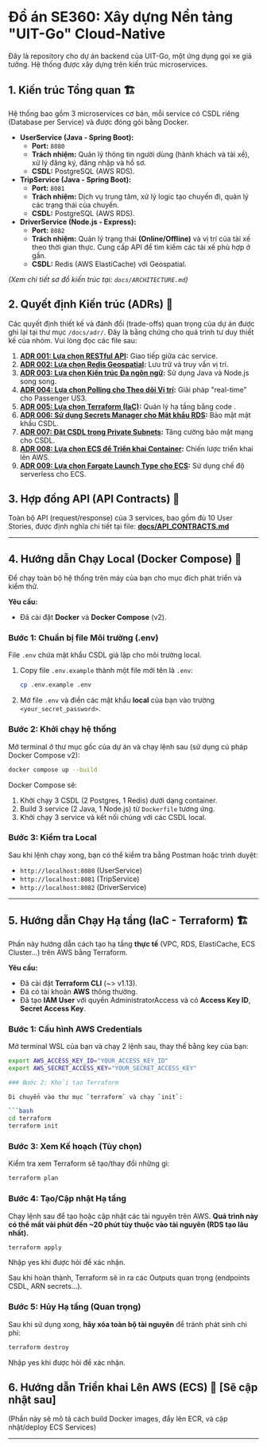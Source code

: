 # Đồ án SE360: Xây dựng Nền tảng "UIT-Go" Cloud-Native

Đây là repository cho dự án backend của UIT-Go, một ứng dụng gọi xe giả tưởng. Hệ thống được xây dựng trên kiến trúc microservices.

## 1. Kiến trúc Tổng quan 🏗️

Hệ thống bao gồm 3 microservices cơ bản, mỗi service có CSDL riêng (Database per Service) và được đóng gói bằng Docker.

- **UserService (Java - Spring Boot):**
  - **Port:** `8080`
  - **Trách nhiệm:** Quản lý thông tin người dùng (hành khách và tài xế), xử lý đăng ký, đăng nhập và hồ sơ.
  - **CSDL:** PostgreSQL (AWS RDS).
- **TripService (Java - Spring Boot):**
  - **Port:** `8081`
  - **Trách nhiệm:** Dịch vụ trung tâm, xử lý logic tạo chuyến đi, quản lý các trạng thái của chuyến.
  - **CSDL:** PostgreSQL (AWS RDS).
- **DriverService (Node.js - Express):**
  - **Port:** `8082`
  - **Trách nhiệm:** Quản lý trạng thái **(Online/Offline)** và vị trí của tài xế theo thời gian thực. Cung cấp API để tìm kiếm các tài xế phù hợp ở gần.
  - **CSDL:** Redis (AWS ElastiCache) với Geospatial.

_(Xem chi tiết sơ đồ kiến trúc tại: `docs/ARCHITECTURE.md`)_

## 2. Quyết định Kiến trúc (ADRs) 🧭

Các quyết định thiết kế và đánh đổi (trade-offs) quan trọng của dự án được ghi lại tại thư mục `/docs/adr/`. Đây là bằng chứng cho quá trình tư duy thiết kế của nhóm. Vui lòng đọc các file sau:

1.  **[ADR 001: Lựa chọn RESTful API](docs/adr/001-chon-restful-api.md):** Giao tiếp giữa các service.
2.  **[ADR 002: Lựa chọn Redis Geospatial](docs/adr/002-chon-redis-geospatial.md):** Lưu trữ và truy vấn vị trí.
3.  **[ADR 003: Lựa chọn Kiến trúc Đa ngôn ngữ](docs/adr/003-chon-kien-truc-da-ngon-ngu.md):** Sử dụng Java và Node.js song song.
4.  **[ADR 004: Lựa chọn Polling cho Theo dõi Vị trí](docs/adr/004-chon-polling-cho-theo-doi-vi-tri.md):** Giải pháp "real-time" cho Passenger US3.
5.  **[ADR 005: Lựa chọn Terraform (IaC)](docs/adr/005-chon-terraform-de-quan-ly-ha-tang.md):** Quản lý hạ tầng bằng code .
6.  **[ADR 006: Sử dụng Secrets Manager cho Mật khẩu RDS](docs/adr/006-su-dung-secrets-manager-cho-mat-khau-rds.md):** Bảo mật mật khẩu CSDL.
7.  **[ADR 007: Đặt CSDL trong Private Subnets](docs/adr/007-dat-csdl-trong-private-subnets.md):** Tăng cường bảo mật mạng cho CSDL.
8.  **[ADR 008: Lựa chọn ECS để Triển khai Container](docs/adr/008-chon-ecs-de-trien-khai-container.md):** Chiến lược triển khai lên AWS.
9.  **[ADR 009: Lựa chọn Fargate Launch Type cho ECS](docs/adr/009-chon-fargate-launch-type-cho-ecs.md):** Sử dụng chế độ serverless cho ECS.

## 3. Hợp đồng API (API Contracts) 📜

Toàn bộ API (request/response) của 3 services, bao gồm đủ 10 User Stories, được định nghĩa chi tiết tại file:
**[docs/API_CONTRACTS.md](docs/API_CONTRACTS.md)**

---

## 4. Hướng dẫn Chạy Local (Docker Compose) 🐳

Để chạy toàn bộ hệ thống trên máy của bạn cho mục đích phát triển và kiểm thử.

**Yêu cầu:**

- Đã cài đặt **Docker** và **Docker Compose** (v2).

### Bước 1: Chuẩn bị file Môi trường (.env)

File `.env` chứa mật khẩu CSDL giả lập cho môi trường local.

1.  Copy file `.env.example` thành một file mới tên là `.env`:
    ```bash
    cp .env.example .env
    ```
2.  Mở file `.env` và điền các mật khẩu **local** của bạn vào trường `<your_secret_password>`.

### Bước 2: Khởi chạy hệ thống

Mở terminal ở thư mục gốc của dự án và chạy lệnh sau (sử dụng cú pháp Docker Compose v2):

```bash
docker compose up --build
```

Docker Compose sẽ:

1.  Khởi chạy 3 CSDL (2 Postgres, 1 Redis) dưới dạng container.
2.  Build 3 service (2 Java, 1 Node.js) từ `Dockerfile` tương ứng.
3.  Khởi chạy 3 service và kết nối chúng với các CSDL local.

### Bước 3: Kiểm tra Local

Sau khi lệnh chạy xong, bạn có thể kiểm tra bằng Postman hoặc trình duyệt:

- `http://localhost:8080` (UserService)
- `http://localhost:8081` (TripService)
- `http://localhost:8082` (DriverService)

---

## 5. Hướng dẫn Chạy Hạ tầng (IaC - Terraform) 🏗️

Phần này hướng dẫn cách tạo hạ tầng **thực tế** (VPC, RDS, ElastiCache, ECS Cluster...) trên AWS bằng Terraform.

**Yêu cầu:**

- Đã cài đặt **Terraform CLI** (~> v1.13).
- Đã có tài khoản **AWS** thông thường.
- Đã tạo **IAM User** với quyền AdministratorAccess và có **Access Key ID**, **Secret Access Key**.

### Bước 1: Cấu hình AWS Credentials

Mở terminal WSL của bạn và chạy 2 lệnh sau, thay thế bằng key của bạn:

````bash
export AWS_ACCESS_KEY_ID="YOUR_ACCESS_KEY_ID"
export AWS_SECRET_ACCESS_KEY="YOUR_SECRET_ACCESS_KEY"

### Bước 2: Khởi tạo Terraform

Di chuyển vào thư mục `terraform` và chạy `init`:

```bash
cd terraform
terraform init
````

### Bước 3: Xem Kế hoạch (Tùy chọn)

Kiểm tra xem Terraform sẽ tạo/thay đổi những gì:

```bash
terraform plan
```

### Bước 4: Tạo/Cập nhật Hạ tầng

Chạy lệnh sau để tạo hoặc cập nhật các tài nguyên trên AWS. **Quá trình này có thể mất vài phút đến ~20 phút tùy thuộc vào tài nguyên (RDS tạo lâu nhất).**

```bash
terraform apply
```

Nhập yes khi được hỏi để xác nhận.

Sau khi hoàn thành, Terraform sẽ in ra các Outputs quan trọng (endpoints CSDL, ARN secrets...).

### Bước 5: Hủy Hạ tầng (Quan trọng)

Sau khi sử dụng xong, **hãy xóa toàn bộ tài nguyên** để tránh phát sinh chi phí:

```bash
terraform destroy
```

Nhập yes khi được hỏi để xác nhận.

## 6. Hướng dẫn Triển khai Lên AWS (ECS) 🚀 [Sẽ cập nhật sau]

(Phần này sẽ mô tả cách build Docker images, đẩy lên ECR, và cập nhật/deploy ECS Services)

---
